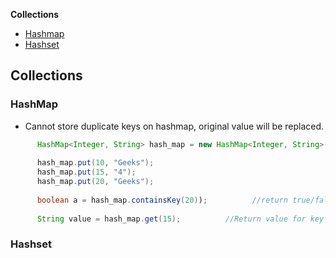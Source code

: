 **Collections**
- [Hashmap](#hm)
- [Hashset](#hs)

## Collections
<a name=hm></a>
### HashMap
- Cannot store duplicate keys on hashmap, original value will be replaced.
```java
      HashMap<Integer, String> hash_map = new HashMap<Integer, String>();
  
      hash_map.put(10, "Geeks");
      hash_map.put(15, "4");
      hash_map.put(20, "Geeks");
        
      boolean a = hash_map.containsKey(20));          //return true/false if key is present or not
      
      String value = hash_map.get(15);          //Return value for key
```

<a name=hs></a>
### Hashset
```java

```
